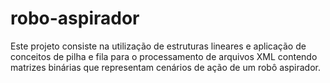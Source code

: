 # robo-aspirador
Este projeto consiste na utilização de estruturas lineares e aplicação de conceitos de pilha e fila para o processamento de arquivos XML contendo matrizes binárias que representam cenários de ação de um robô aspirador.
